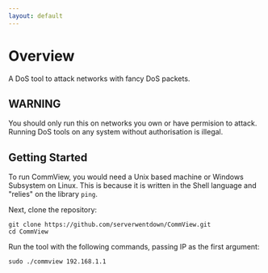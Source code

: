 ```yaml
---
layout: default
---
```


# Overview

A DoS tool to attack networks with fancy DoS packets.

## WARNING

You should only run this on networks you own or have permision to attack. Running DoS tools on any system without authorisation is illegal. 

## Getting Started

To run CommView, you would need a Unix based machine or Windows Subsystem on Linux. This is because it is written in the Shell language and "relies" on the library `ping`. 

Next, clone the repository:

```
git clone https://github.com/serverwentdown/CommView.git
cd CommView
```

Run the tool with the following commands, passing IP as the first argument:

```
sudo ./commview 192.168.1.1
```
